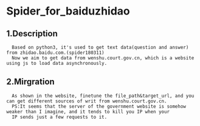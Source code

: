 Spider_for_baiduzhidao
====
1.Description
----
      Based on python3, it's used to get text data(question and answer) from zhidao.baidu.com.(spider180311)
      Now we aim to get data from wenshu.court.gov.cn, which is a website using js to load data asynchronously.
2.Mirgration
----  
      As shown in the website, finetune the file_path&target_url, and you can get different sources of writ from wenshu.court.gov.cn.
      PS:It seems that the server of the government website is somehow weaker than I imagine, and it tends to kill you IP when your 
      IP sends just a few requests to it.

